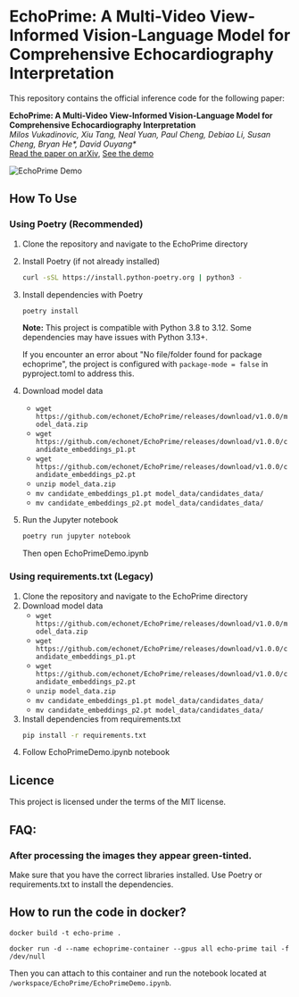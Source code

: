 # EchoPrime: A Multi-Video View-Informed Vision-Language Model for Comprehensive Echocardiography Interpretation

This repository contains the official inference code for the following paper:

**EchoPrime: A Multi-Video View-Informed Vision-Language Model for Comprehensive Echocardiography Interpretation**  
*Milos Vukadinovic, Xiu Tang, Neal Yuan, Paul Cheng, Debiao Li, Susan Cheng, Bryan He\*, David Ouyang\**  
[Read the paper on arXiv](https://arxiv.org/abs/2410.09704), 
[See the demo](https://x.com/i/status/1846321746900558097)

![EchoPrime Demo](demo_image.png)

## How To Use

### Using Poetry (Recommended)
1) Clone the repository and navigate to the EchoPrime directory
2) Install Poetry (if not already installed)
   ```bash
   curl -sSL https://install.python-poetry.org | python3 -
   ```
3) Install dependencies with Poetry
   ```bash
   poetry install
   ```
   
   **Note:** This project is compatible with Python 3.8 to 3.12. Some dependencies may have issues with Python 3.13+.
   
   If you encounter an error about "No file/folder found for package echoprime", the project is configured with `package-mode = false` in pyproject.toml to address this.
4) Download model data 
    * `wget https://github.com/echonet/EchoPrime/releases/download/v1.0.0/model_data.zip`
    * `wget https://github.com/echonet/EchoPrime/releases/download/v1.0.0/candidate_embeddings_p1.pt`
    * `wget https://github.com/echonet/EchoPrime/releases/download/v1.0.0/candidate_embeddings_p2.pt`
    * `unzip model_data.zip`
    * `mv candidate_embeddings_p1.pt model_data/candidates_data/`
    * `mv candidate_embeddings_p2.pt model_data/candidates_data/`
5) Run the Jupyter notebook
   ```bash
   poetry run jupyter notebook
   ```
   Then open EchoPrimeDemo.ipynb

### Using requirements.txt (Legacy)
1) Clone the repository and navigate to the EchoPrime directory
2) Download model data 
    * `wget https://github.com/echonet/EchoPrime/releases/download/v1.0.0/model_data.zip`
    * `wget https://github.com/echonet/EchoPrime/releases/download/v1.0.0/candidate_embeddings_p1.pt`
    * `wget https://github.com/echonet/EchoPrime/releases/download/v1.0.0/candidate_embeddings_p2.pt`
    * `unzip model_data.zip`
    * `mv candidate_embeddings_p1.pt model_data/candidates_data/`
    * `mv candidate_embeddings_p2.pt model_data/candidates_data/`
3) Install dependencies from requirements.txt
    ```bash
    pip install -r requirements.txt
    ```
4) Follow EchoPrimeDemo.ipynb notebook

## Licence
This project is licensed under the terms of the MIT license.


## FAQ:

### After processing the images they appear green-tinted.
Make sure that you have the correct libraries installed. Use Poetry or requirements.txt to install the dependencies.


## How to run the code in docker?

```
docker build -t echo-prime .
```

```
docker run -d --name echoprime-container --gpus all echo-prime tail -f /dev/null
```
Then you can attach to this container and run the notebook located at 
`/workspace/EchoPrime/EchoPrimeDemo.ipynb`.
